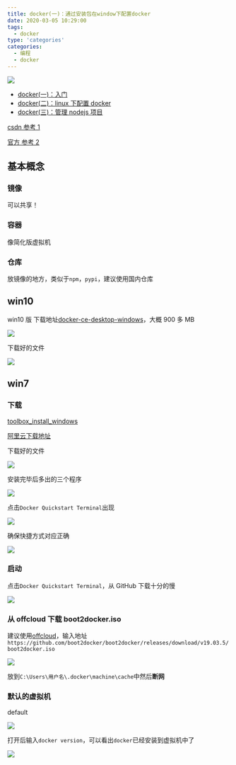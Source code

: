 ```yaml
---
title: docker(一)：通过安装包在window下配置docker
date: 2020-03-05 10:29:00
tags:
  - docker
type: 'categories'
categories:
  - 编程
  - docker
---
```


![](http://bhyblog.oss-cn-shenzhen.aliyuncs.com/hexo/chrome_ZXJkgjDxjP.png)

<!-- more -->

- [docker(一)：入门](</docker/docker(一)：入门/>)
- [docker(二)：linux 下配置 docker](</docker/docker(三)：管理nodejs项目/>)
- [docker(三)：管理 nodejs 项目](</docker/docker(三)：管理nodejs项目/>)

[csdn 参考 1](https://blog.csdn.net/q610376681/article/details/90483576#1.1%20docker%E7%9A%84%E5%8F%91%E5%B1%95%E5%8F%B2)

[官方 参考 2](https://docs.docker.com/install/linux/docker-ce/centos/#install-using-the-repository)

## 基本概念

### 镜像

可以共享！

### 容器

像简化版虚拟机

### 仓库

放镜像的地方，类似于`npm`，`pypi`，建议使用国内仓库

## win10

win10 版 下载地址[docker-ce-desktop-windows](https://hub.docker.com/editions/community/docker-ce-desktop-windows/)，大概 900 多 MB

![](http://bhyblog.oss-cn-shenzhen.aliyuncs.com/hexo/chrome_Xgaq6Atyma.png)

下载好的文件

![](http://bhyblog.oss-cn-shenzhen.aliyuncs.com/hexo/explorer_8MxIB8PS7V.png)

## win7

### 下载

[toolbox_install_windows](https://docs.docker.com/toolbox/toolbox_install_windows/)

[阿里云下载地址](http://mirrors.aliyun.com/docker-toolbox/windows/docker-toolbox/?spm=5176.8351553.0.0.4bc61991tQpsnV)

下载好的文件

![](http://bhyblog.oss-cn-shenzhen.aliyuncs.com/hexo/explorer_WixDGvJmR3.png)

安装完毕后多出的三个程序

![](http://bhyblog.oss-cn-shenzhen.aliyuncs.com/hexo/explorer_qSOndADRAU.png)

点击`Docker Quickstart Terminal`出现

![](http://bhyblog.oss-cn-shenzhen.aliyuncs.com/hexo/chrome_WfwmUDCoVZ.png)

确保快捷方式对应正确

![](http://bhyblog.oss-cn-shenzhen.aliyuncs.com/hexo/explorer_A9ZnJ2pP47.png)

### 启动

点击`Docker Quickstart Terminal`，从 GitHub 下载十分的慢

![](http://bhyblog.oss-cn-shenzhen.aliyuncs.com/hexo/bash_iJnkRWDDYv.png)

### 从 offcloud 下载 boot2docker.iso

建议使用[offcloud](https://www.offcloud.com/)，输入地址
`https://github.com/boot2docker/boot2docker/releases/download/v19.03.5/boot2docker.iso`

![](http://bhyblog.oss-cn-shenzhen.aliyuncs.com/hexo/chrome_aAQ626dMfG.png)

放到`C:\Users\用户名\.docker\machine\cache`中然后**断网**

### 默认的虚拟机

default

![](http://bhyblog.oss-cn-shenzhen.aliyuncs.com/hexo/VirtualBox_JmVNbpnIfR.png)

打开后输入`docker version`，可以看出`docker`已经安装到虚拟机中了

![](http://bhyblog.oss-cn-shenzhen.aliyuncs.com/hexo/VirtualBox_iYShwCyPjc.png)
